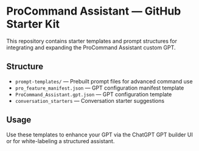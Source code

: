 # ProCommand Assistant — GitHub Starter Kit

This repository contains starter templates and prompt structures for integrating and expanding the ProCommand Assistant custom GPT.

## Structure
- `prompt-templates/` — Prebuilt prompt files for advanced command use
- `pro_feature_manifest.json` — GPT configuration manifest template 
- `ProCommand_Assistant.gpt.json` — GPT configuration template
- `conversation_starters` — Conversation starter suggestions

## Usage
Use these templates to enhance your GPT via the ChatGPT GPT builder UI or for white-labeling a structured assistant.
